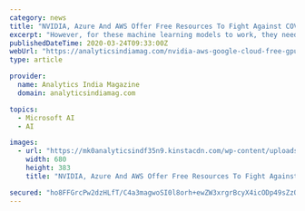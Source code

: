 ```yaml
---
category: news
title: "NVIDIA, Azure And AWS Offer Free Resources To Fight Against COVID-19"
excerpt: "However, for these machine learning models to work, they need tremendous amounts of computational power ... NVIDIA Parabricks’ pipelines have been tested on Dell, HPE, IBM, and NVIDIA servers at Amazon Web Services, Google Cloud, and Microsoft Azure. NVIDIA advises users to start with a small server for a small number of samples and then ..."
publishedDateTime: 2020-03-24T09:33:00Z
webUrl: "https://analyticsindiamag.com/nvidia-aws-google-cloud-free-gpu-covid-19/"
type: article

provider:
  name: Analytics India Magazine
  domain: analyticsindiamag.com

topics:
  - Microsoft AI
  - AI

images:
  - url: "https://mk0analyticsindf35n9.kinstacdn.com/wp-content/uploads/2020/03/nvidia-gpu-covid.png"
    width: 680
    height: 383
    title: "NVIDIA, Azure And AWS Offer Free Resources To Fight Against COVID-19"

secured: "ho8FFGrcPw2dzHLfT/C4a3magwoSI0l8orh+ewZW3xrgrBcyX4icODp49sZzOS5X6kDCD+bJ9s95l2O20i5w/Sz4v6nE1ZUKXoO2UmT4pPGo+fxDMGZVq4RkrWAMd1xUpDXnIS/cJpEElRaizjl49GeW1p/7oQcTn9M/uoEaSUVH+muPoNREQJ2MIXoECqa5BWTJZOv2SrM21j//KspZ7N+BO73+4QBL7gKuhnwNtbUdVhN2skeX/bj4uAm4VRyypGjbShQb0keB1h8O8fHNwZJHkx1Qf9l8rQ2GQarGDPaahig3BgvMRY7M9WJ8+Xw8;HYc5AXbwq5OZWGEO+jEoqg=="
---
```


